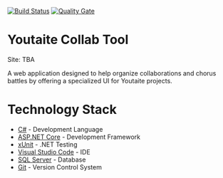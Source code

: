 [![Build Status](https://travis-ci.org/jamesdinht/youtaite-collab.svg?branch=dev)](https://travis-ci.org/jamesdinht/youtaite-collab) [![Quality Gate](https://sonarcloud.io/api/badges/gate?key=youtaite-collab)](https://sonarcloud.io/dashboard?id=youtaite-collab/dashboard/index/youtaite-collab)

# Youtaite Collab Tool
Site: TBA 

A web application designed to help organize collaborations and chorus battles by offering a specialized UI for Youtaite projects.


# Technology Stack
- [C#](https://docs.microsoft.com/en-us/dotnet/csharp/) - Development Language
- [ASP.NET Core](https://www.microsoft.com/net/learn/get-started/windows) - Development Framework
- [xUnit](http://xunit.github.io/docs/getting-started-dotnet-core) - .NET Testing
- [Visual Studio Code](https://code.visualstudio.com) - IDE
- [SQL Server](https://www.microsoft.com/en-us/sql-server/sql-server-2017) - Database
- [Git](https://git-scm.com) - Version Control System


